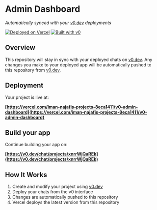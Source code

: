 # Admin Dashboard

*Automatically synced with your [v0.dev](https://v0.dev) deployments*

[![Deployed on Vercel](https://img.shields.io/badge/Deployed%20on-Vercel-black?style=for-the-badge&logo=vercel)](https://vercel.com/iman-najafis-projects-8eca1411/v0-admin-dashboard)
[![Built with v0](https://img.shields.io/badge/Built%20with-v0.dev-black?style=for-the-badge)](https://v0.dev/chat/projects/xnrrWjQaREk)

## Overview

This repository will stay in sync with your deployed chats on [v0.dev](https://v0.dev).
Any changes you make to your deployed app will be automatically pushed to this repository from [v0.dev](https://v0.dev).

## Deployment

Your project is live at:

**[https://vercel.com/iman-najafis-projects-8eca1411/v0-admin-dashboard](https://vercel.com/iman-najafis-projects-8eca1411/v0-admin-dashboard)**

## Build your app

Continue building your app on:

**[https://v0.dev/chat/projects/xnrrWjQaREk](https://v0.dev/chat/projects/xnrrWjQaREk)**

## How It Works

1. Create and modify your project using [v0.dev](https://v0.dev)
2. Deploy your chats from the v0 interface
3. Changes are automatically pushed to this repository
4. Vercel deploys the latest version from this repository